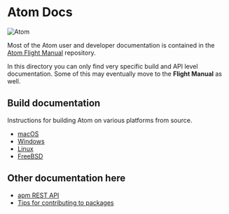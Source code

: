 # Atom Docs

![Atom](https://cloud.githubusercontent.com/assets/72919/2874231/3af1db48-d3dd-11e3-98dc-6066f8bc766f.png)

Most of the Atom user and developer documentation is contained in the [Atom Flight Manual](https://github.com/atom/flight-manual.atom.io) repository.

In this directory you can only find very specific build and API level documentation. Some of this may eventually move to the **Flight Manual** as well.

## Build documentation

Instructions for building Atom on various platforms from source.

* [macOS](./build-instructions/macos.md)
* [Windows](./build-instructions/windows.md)
* [Linux](./build-instructions/linux.md)
* [FreeBSD](./build-instructions/freebsd.md)

## Other documentation here

* [apm REST API](./apm-rest-api.md)
* [Tips for contributing to packages](./contributing-to-packages.md)
